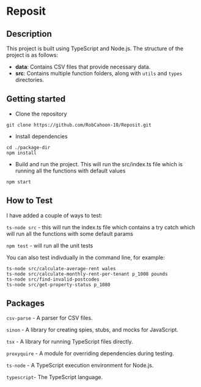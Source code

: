 # Reposit

## Description

This project is built using TypeScript and Node.js. The structure of the project is as follows:

- **data**: Contains CSV files that provide necessary data.
- **src**: Contains multiple function folders, along with `utils` and `types` directories.

## Getting started

- Clone the repository

```
git clone https://github.com/RobCahoon-10/Reposit.git
```

- Install dependencies

```
cd ./package-dir
npm install
```

- Build and run the project. This will run the src/index.ts file which is running all the functions with default values

```
npm start
```

## How to Test

I have added a couple of ways to test:

`ts-node src` - this will run the index.ts file which contains a try catch which will run all the functions with some default params

`npm test` - will run all the unit tests

You can also test indivdually in the command line, for example:

```
ts-node src/calculate-average-rent wales
ts-node src/calculate-monthly-rent-per-tenant p_1008 pounds
ts-node src/find-invalid-postcodes
ts-node src/get-property-status p_1080
```

## Packages

`csv-parse` - A parser for CSV files.

`sinon` - A library for creating spies, stubs, and mocks for JavaScript.

`tsx` - A library for running TypeScript files directly.

`proxyquire` - A module for overriding dependencies during testing.

`ts-node` - A TypeScript execution environment for Node.js.

`typescript`- The TypeScript language.
